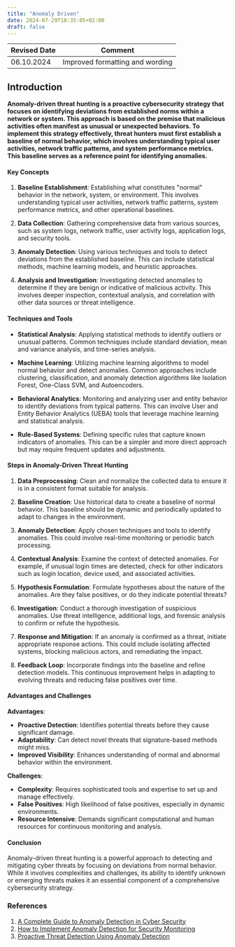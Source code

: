 ```yaml
---
title: "Anomaly Driven"
date: 2024-07-29T18:35:05+02:00
draft: false
---
```


| Revised Date | Comment |
| ------------ | ------- |
| 06.10.2024   | Improved formatting and wording | 

## Introduction

**Anomaly-driven threat hunting is a proactive cybersecurity strategy that focuses on identifying deviations from established norms within a network or system. This approach is based on the premise that malicious activities often manifest as unusual or unexpected behaviors. To implement this strategy effectively, threat hunters must first establish a baseline of normal behavior, which involves understanding typical user activities, network traffic patterns, and system performance metrics. This baseline serves as a reference point for identifying anomalies.**

#### Key Concepts

1. **Baseline Establishment**:
   Establishing what constitutes "normal" behavior in the network, system, or environment. This involves understanding typical user activities, network traffic patterns, system performance metrics, and other operational baselines.

2. **Data Collection**:
   Gathering comprehensive data from various sources, such as system logs, network traffic, user activity logs, application logs, and security tools.

3. **Anomaly Detection**:
   Using various techniques and tools to detect deviations from the established baseline. This can include statistical methods, machine learning models, and heuristic approaches.

4. **Analysis and Investigation**:
   Investigating detected anomalies to determine if they are benign or indicative of malicious activity. This involves deeper inspection, contextual analysis, and correlation with other data sources or threat intelligence.

#### Techniques and Tools

- **Statistical Analysis**:
  Applying statistical methods to identify outliers or unusual patterns. Common techniques include standard deviation, mean and variance analysis, and time-series analysis.

- **Machine Learning**:
  Utilizing machine learning algorithms to model normal behavior and detect anomalies. Common approaches include clustering, classification, and anomaly detection algorithms like Isolation Forest, One-Class SVM, and Autoencoders.

- **Behavioral Analytics**:
  Monitoring and analyzing user and entity behavior to identify deviations from typical patterns. This can involve User and Entity Behavior Analytics (UEBA) tools that leverage machine learning and statistical analysis.

- **Rule-Based Systems**:
  Defining specific rules that capture known indicators of anomalies. This can be a simpler and more direct approach but may require frequent updates and adjustments.

#### Steps in Anomaly-Driven Threat Hunting

1. **Data Preprocessing**:
   Clean and normalize the collected data to ensure it is in a consistent format suitable for analysis.

2. **Baseline Creation**:
   Use historical data to create a baseline of normal behavior. This baseline should be dynamic and periodically updated to adapt to changes in the environment.

3. **Anomaly Detection**:
   Apply chosen techniques and tools to identify anomalies. This could involve real-time monitoring or periodic batch processing.

4. **Contextual Analysis**:
   Examine the context of detected anomalies. For example, if unusual login times are detected, check for other indicators such as login location, device used, and associated activities.

5. **Hypothesis Formulation**:
   Formulate hypotheses about the nature of the anomalies. Are they false positives, or do they indicate potential threats?

6. **Investigation**:
   Conduct a thorough investigation of suspicious anomalies. Use threat intelligence, additional logs, and forensic analysis to confirm or refute the hypothesis.

7. **Response and Mitigation**:
   If an anomaly is confirmed as a threat, initiate appropriate response actions. This could include isolating affected systems, blocking malicious actors, and remediating the impact.

8. **Feedback Loop**:
   Incorporate findings into the baseline and refine detection models. This continuous improvement helps in adapting to evolving threats and reducing false positives over time.

#### Advantages and Challenges

**Advantages**:
- **Proactive Detection**: Identifies potential threats before they cause significant damage.
- **Adaptability**: Can detect novel threats that signature-based methods might miss.
- **Improved Visibility**: Enhances understanding of normal and abnormal behavior within the environment.

**Challenges**:
- **Complexity**: Requires sophisticated tools and expertise to set up and manage effectively.
- **False Positives**: High likelihood of false positives, especially in dynamic environments.
- **Resource Intensive**: Demands significant computational and human resources for continuous monitoring and analysis.

#### Conclusion

Anomaly-driven threat hunting is a powerful approach to detecting and mitigating cyber threats by focusing on deviations from normal behavior. While it involves complexities and challenges, its ability to identify unknown or emerging threats makes it an essential component of a comprehensive cybersecurity strategy.

### References

1. [A Complete Guide to Anomaly Detection in Cyber Security](https://www.varonis.com/blog/anomaly-detection)
2. [How to Implement Anomaly Detection for Security Monitoring](https://www.exabeam.com/information-security/anomaly-detection/)
3. [Proactive Threat Detection Using Anomaly Detection](https://ieeexplore.ieee.org/document/8424917)